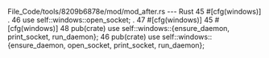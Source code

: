 File_Code/tools/8209b6878e/mod/mod_after.rs --- Rust
45 #[cfg(windows)]                                                                                                                                            . 
46 use self::windows::open_socket;                                                                                                                            . 
47 #[cfg(windows)]                                                                                                                                           45 #[cfg(windows)]
48 pub(crate) use self::windows::{ensure_daemon, print_socket, run_daemon};                                                                                  46 pub(crate) use self::windows::{ensure_daemon, open_socket, print_socket, run_daemon};

